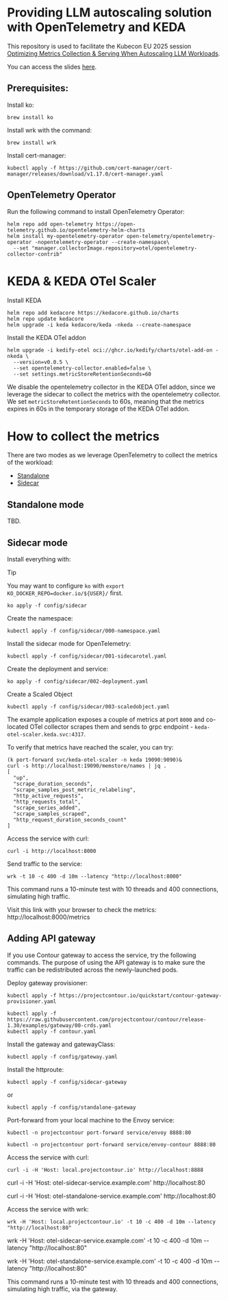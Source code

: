 # Providing LLM autoscaling solution with OpenTelemetry and KEDA

This repository is used to facilitate the Kubecon EU 2025 session [Optimizing Metrics Collection & Serving When Autoscaling LLM Workloads](https://kccnceu2025.sched.com/event/1txI4/optimizing-metrics-collection-serving-when-autoscaling-llm-workloads-vincent-hou-bloomberg-jiri-kremser-kedifyio?iframe=no).

You can access the slides [here](https://docs.google.com/presentation/d/12Q5tOHEwWmsnOQNstCj3aHYx-SfI1odc/edit#slide=id.p1).

## Prerequisites:

Install ko:

```
brew install ko
```

Install wrk with the command:

```
brew install wrk
```

Install cert-manager:

```
kubectl apply -f https://github.com/cert-manager/cert-manager/releases/download/v1.17.0/cert-manager.yaml
```

## OpenTelemetry Operator

Run the following command to install OpenTelemetry Operator:

<!-- ```
kubectl apply -f https://github.com/open-telemetry/opentelemetry-operator/releases/download/v0.117.0/opentelemetry-operator.yaml
``` -->

```
helm repo add open-telemetry https://open-telemetry.github.io/opentelemetry-helm-charts
helm install my-opentelemetry-operator open-telemetry/opentelemetry-operator -nopentelemetry-operator --create-namespace\
  --set "manager.collectorImage.repository=otel/opentelemetry-collector-contrib"
```

# KEDA & KEDA OTel Scaler

Install KEDA

```
helm repo add kedacore https://kedacore.github.io/charts
helm repo update kedacore
helm upgrade -i keda kedacore/keda -nkeda --create-namespace
```

Install the KEDA OTel addon

```
helm upgrade -i kedify-otel oci://ghcr.io/kedify/charts/otel-add-on -nkeda \
  --version=v0.0.5 \
  --set opentelemetry-collector.enabled=false \
  --set settings.metricStoreRetentionSeconds=60
```

We disable the opentelemetry collector in the KEDA OTel addon, since we leverage the sidecar to collect the metrics
with the opentelemetry collector. We set `metricStoreRetentionSeconds` to 60s, meaning that the metrics expires in 60s
in the temporary storage of the KEDA OTel addon.

# How to collect the metrics

There are two modes as we leverage OpenTelemetry to collect the metrics of the workload:

- [Standalone](#standalone-mode)
- [Sidecar](#sidecar-mode)

## Standalone mode

TBD.

## Sidecar mode

Install everything with:

> [!TIP]
> You may want to configure `ko` with `export KO_DOCKER_REPO=docker.io/${USER}/` first.

```
ko apply -f config/sidecar
```

Create the namespace:

```
kubectl apply -f config/sidecar/000-namespace.yaml
```

Install the sidecar mode for OpenTelemetry:

```
kubectl apply -f config/sidecar/001-sidecarotel.yaml
```

Create the deployment and service:

```
ko apply -f config/sidecar/002-deployment.yaml
```

Create a Scaled Object

```
kubectl apply -f config/sidecar/003-scaledobject.yaml
```

The example application exposes a couple of metrics at port `8000` and co-located OTel collector scrapes them and sends to grpc endpoint - `keda-otel-scaler.keda.svc:4317`.

To verify that metrics have reached the scaler, you can try:

```
(k port-forward svc/keda-otel-scaler -n keda 19090:9090)&
curl -s http://localhost:19090/memstore/names | jq .
[
  "up",
  "scrape_duration_seconds",
  "scrape_samples_post_metric_relabeling",
  "http_active_requests",
  "http_requests_total",
  "scrape_series_added",
  "scrape_samples_scraped",
  "http_request_duration_seconds_count"
]
```

Access the service with curl:
```
curl -i http://localhost:8000
```

Send traffic to the service:

```
wrk -t 10 -c 400 -d 10m --latency "http://localhost:8000"
```

This command runs a 10-minute test with 10 threads and 400 connections, simulating high traffic.

Visit this link with your browser to check the metrics: http://localhost:8000/metrics

## Adding API gateway

If you use Contour gateway to access the service, try the following commands. The purpose of using the API gateway is to
make sure the traffic can be redistributed across the newly-launched pods.

Deploy gateway provisioner:

```
kubectl apply -f https://projectcontour.io/quickstart/contour-gateway-provisioner.yaml
```

```
kubectl apply -f https://raw.githubusercontent.com/projectcontour/contour/release-1.30/examples/gateway/00-crds.yaml
kubectl apply -f contour.yaml
```

Install the gateway and gatewayClass:

```
kubectl apply -f config/gateway.yaml
```

Install the httproute:

```
kubectl apply -f config/sidecar-gateway
```

or

```
kubectl apply -f config/standalone-gateway
```

Port-forward from your local machine to the Envoy service:

```
kubectl -n projectcontour port-forward service/envoy 8888:80
```
```
kubectl -n projectcontour port-forward service/envoy-contour 8888:80
```

Access the service with curl:
```
curl -i -H 'Host: local.projectcontour.io' http://localhost:8888
```

curl -i -H 'Host: otel-sidecar-service.example.com' http://localhost:80

curl -i -H 'Host: otel-standalone-service.example.com' http://localhost:80



Access the service with wrk:

```
wrk -H 'Host: local.projectcontour.io' -t 10 -c 400 -d 10m --latency "http://localhost:80"
```

wrk -H 'Host: otel-sidecar-service.example.com' -t 10 -c 400 -d 10m --latency "http://localhost:80"

wrk -H 'Host: otel-standalone-service.example.com' -t 10 -c 400 -d 10m --latency "http://localhost:80"


This command runs a 10-minute test with 10 threads and 400 connections, simulating high traffic, via the gateway.
